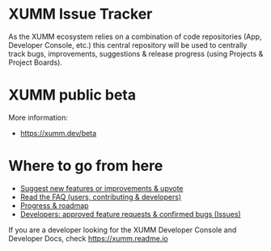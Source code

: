 # XUMM Issue Tracker

As the XUMM ecosystem relies on a combination of code repositories (App, Developer Console, etc.) this central repository will be used to centrally track bugs, improvements, suggestions &amp; release progress (using Projects & Project Boards).

# XUMM public beta

More information:
 - https://xumm.dev/beta

# Where to go from here

- [Suggest new features or improvements & upvote](https://xrpl-labs.canny.io/xumm)
- [Read the FAQ (users, contributing & developers)](https://support.xumm.app/)
- [Progress & roadmap](https://github.com/XRPL-Labs/XUMM-Issue-Tracker/projects)
- [Developers: approved feature requests & confirmed bugs (Issues)](https://github.com/XRPL-Labs/XUMM-Issue-Tracker/issues)

If you are a developer looking for the XUMM Developer Console and Developer Docs, check https://xumm.readme.io
